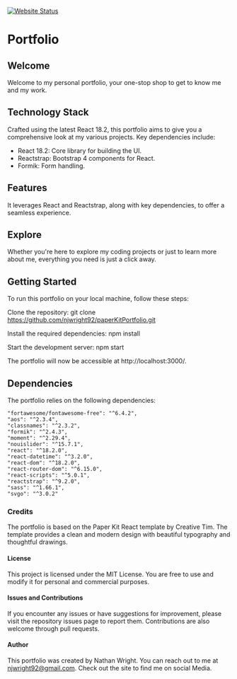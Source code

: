 [![Website Status](https://img.shields.io/website-up-down-green-red/http/shields.io.svg)](https://njwright92.github.io/paper-kit-portfolio/)

# Portfolio

## Welcome

Welcome to my personal portfolio, your one-stop shop to get to know me and my work.

## Technology Stack

Crafted using the latest React 18.2, this portfolio aims to give you a comprehensive look at my various projects. Key dependencies include:

- React 18.2: Core library for building the UI.
- Reactstrap: Bootstrap 4 components for React.
- Formik: Form handling.

## Features

It leverages React and Reactstrap, along with key dependencies, to offer a seamless experience.

## Explore

Whether you're here to explore my coding projects or just to learn more about me, everything you need is just a click away.

## Getting Started
To run this portfolio on your local machine, follow these steps:

Clone the repository:
git clone https://github.com/njwright92/paperKitPortfolio.git

Install the required dependencies:
npm install

Start the development server:
npm start

The portfolio will now be accessible at http://localhost:3000/.

## Dependencies
The portfolio relies on the following dependencies:

    "fortawesome/fontawesome-free": "^6.4.2",
    "aos": "^2.3.4",
    "classnames": "^2.3.2",
    "formik": "^2.4.3",
    "moment": "^2.29.4",
    "nouislider": "^15.7.1",
    "react": "^18.2.0",
    "react-datetime": "^3.2.0",
    "react-dom": "^18.2.0",
    "react-router-dom": "^6.15.0",
    "react-scripts": "^5.0.1",
    "reactstrap": "^9.2.0",
    "sass": "^1.66.1",
    "svgo": "^3.0.2"

### Credits

The portfolio is based on the Paper Kit React template by Creative Tim. The template provides a clean and modern design with beautiful typography and thoughtful drawings.

#### License
This project is licensed under the MIT License. You are free to use and modify it for personal and commercial purposes.

#### Issues and Contributions
If you encounter any issues or have suggestions for improvement, please visit the repository issues page to report them. Contributions are also welcome through pull requests.

#### Author
This portfolio was created by Nathan Wright. You can reach out to me at njwright92@gmail.com.
Check out the site to find me on social Media.
